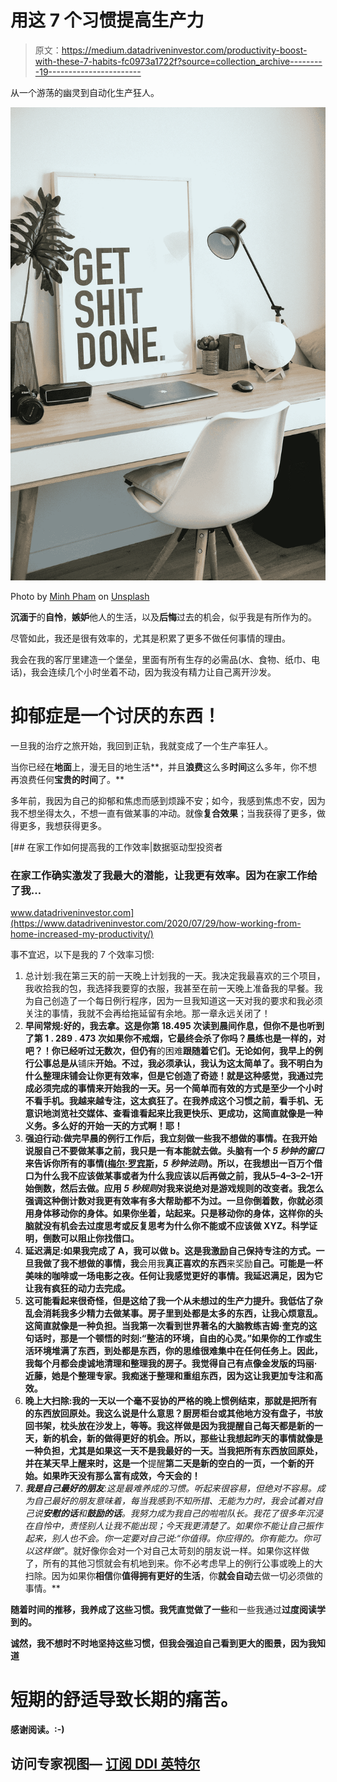 # 用这 7 个习惯提高生产力

> 原文：<https://medium.datadriveninvestor.com/productivity-boost-with-these-7-habits-fc0973a1722f?source=collection_archive---------19----------------------->

从一个游荡的幽灵到自动化生产狂人。

![](img/5ec7fa08b4b392a04c30be759e5e32a1.png)

Photo by [Minh Pham](https://unsplash.com/@minhphamdesign?utm_source=medium&utm_medium=referral) on [Unsplash](https://unsplash.com?utm_source=medium&utm_medium=referral)

**沉湎于**的**自怜**，**嫉妒**他人的生活，以及**后悔**过去的机会，似乎我是有所作为的。

尽管如此，我还是很有效率的，尤其是积累了更多不做任何事情的理由。

我会在我的客厅里建造一个堡垒，里面有所有生存的必需品(水、食物、纸巾、电话)，我会连续几个小时坐着不动，因为我没有精力让自己离开沙发。

# 抑郁症是一个讨厌的东西！

一旦我的治疗之旅开始，我回到正轨，我就变成了一个生产率狂人。

当你已经在**地面**上，漫无目的地生活**，并且**浪费**这么多**时间**这么多年，你不想再浪费任何**宝贵的时间**了。**

多年前，我因为自己的抑郁和焦虑而感到烦躁不安；如今，我感到焦虑不安，因为我不想坐得太久，不想一直有做某事的冲动。就像**复合效果**；当我获得了更多，做得更多，我想获得更多。

[](https://www.datadriveninvestor.com/2020/07/29/how-working-from-home-increased-my-productivity/) [## 在家工作如何提高我的工作效率|数据驱动型投资者

### 在家工作确实激发了我最大的潜能，让我更有效率。因为在家工作给了我…

www.datadriveninvestor.com](https://www.datadriveninvestor.com/2020/07/29/how-working-from-home-increased-my-productivity/) 

事不宜迟，以下是我的 7 个效率习惯:

1.  总计划:我在第三天的前一天晚上计划我的一天。我决定我最喜欢的三个项目，我收拾我的包，我选择我要穿的衣服，我甚至在前一天晚上准备我的早餐。我为自己创造了一个每日例行程序，因为一旦我知道这一天对我的要求和我必须关注的事情，我就不会再给拖延留有余地。那一章永远关闭了！
2.  **早间常规:**好的，我去拿。这是你第 18.495 次读到晨间作息，但你不是也听到了第 1 . 289 . 473 次如果你不戒烟，它最终会杀了你吗？晨练也是一样的，对吧？！你已经听过无数次**，但仍有**的困难**跟随着它们。无论如何，我早上的例行公事总是从**铺床**开始。不过，我必须承认，我认为这太简单了。我不明白为什么整理床铺会让你更有效率，但是它创造了奇迹！就是这种感觉，我通过完成必须完成的事情来开始我的一天。另一个简单而有效的方式是至少一个小时不看手机。我越来越专注，这太疯狂了。在我养成这个习惯之前，看手机、无意识地浏览社交媒体、查看谁看起来比我更快乐、更成功，这简直就像是一种义务。多么好的开始一天的方式啊！耶！**
3.  ****强迫行动:**做完早晨的例行工作后，我立刻**做一些我不想做的事情**。在我开始说服自己不要做某事之前，我只是一有本能就去做。头脑有一个 *5 秒钟的窗口*来告诉你所有的事情([梅尔·罗宾斯](https://medium.com/u/c54c06b70563?source=post_page-----fc0973a1722f--------------------------------)，*5 秒钟法则*)。所以，在我想出一百万个**借口**为什么我不应该做某事或者为什么我应该以后再做之前，我从**5–4–3–2–1**开始倒数，然后去做。应用 *5 秒规则*对我来说绝对是游戏规则的改变者。我怎么强调这种倒计数对我更有效率有多大帮助都不为过。一旦你倒着数，你就必须用身体移动你的身体。如果你坐着，站起来。只是移动你的身体，这样你的头脑就没有机会去过度思考或反复思考为什么你不能或不应该做 XYZ。科学证明，倒数可以阻止你找借口。**
4.  **延迟满足:如果我完成了 A，我可以做 b。这是我激励自己保持专注的方式。一旦我做了我不想做的事情，我**会用我**真正喜欢的东西**来奖励**自己。可能是一杯美味的咖啡或一场电影之夜。任何让我感觉更好的事情。我延迟满足，因为它让我有疯狂的动力去完成。**
5.  **这可能看起来很奇怪，但是这给了我一个从未想过的生产力提升。我低估了杂乱会消耗我多少精力去做某事。房子里到处都是太多的东西，让我心烦意乱。这简直就像是一种负担。当我第一次看到世界著名的大脑教练吉姆·奎克的这句话时，那是一个顿悟的时刻:“整洁的环境，自由的心灵。”如果你的工作或生活环境堆满了东西，到处都是东西，你的思维很难集中在任何任务上。因此，我每个月都会虔诚地清理和整理我的房子。我觉得自己有点像金发版的玛丽·近藤，她是个整理专家。我痴迷于整理和重组东西，因为这让我更加专注和高效。**
6.  **晚上大扫除:我的一天以一个毫不妥协的严格的晚上惯例结束，那就是把所有的东西放回原处。我这么说是什么意思？厨房柜台或其他地方没有盘子，书放回书架，枕头放在沙发上，等等。我这样做是因为我提醒自己每天都是新的一天，新的机会，新的做得更好的机会。所以，那些让我想起昨天的事情就像是一种负担，尤其是如果这一天不是我最好的一天。当我把所有东西放回原处，并在某天早上醒来时，这是一个**提醒**第二天是新的空白的一页，一个新的开始。如果昨天没有那么富有成效，今天会的！**
7.  ****我是自己最好的朋友**:这是最难养成的习惯。听起来很容易，但绝对不容易。成为自己最好的朋友意味着，每当我感到不知所措、无能为力时，我会试着对自己说**安慰的话**和**鼓励的话**。我努力成为我自己的啦啦队长。我花了很多年沉浸在自怜中，责怪别人让我不能出现；今天我更清楚了。如果你不能让自己振作起来，别人也不会。你一定要对自己说:*“你值得。你应得的。你有能力。你可以这样做"*。就好像你会对一个对自己太苛刻的朋友说一样。如果你这样做了，所有的其他习惯就会有机地到来。你不必考虑早上的例行公事或晚上的大扫除。因为如果你**相信**你**值得拥有更好的生活**，你**就会自动**去做一切必须做的事情。**

**随着时间的推移，我养成了这些习惯。我凭直觉做了一些**和一些我通过****过度阅读**学到的。******

****诚然，我不想时不时地坚持这些习惯，但我会强迫自己看到更大的图景，因为我知道****

# ****短期的舒适导致长期的痛苦。****

****感谢阅读。:-)****

## ****访问专家视图— [订阅 DDI 英特尔](https://datadriveninvestor.com/ddi-intel)****